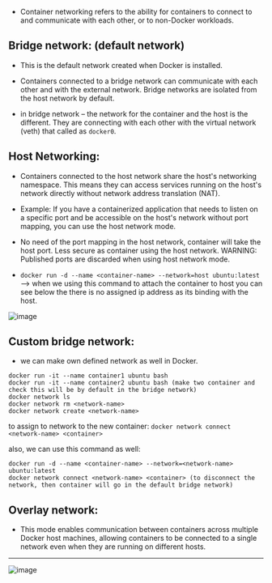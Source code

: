 - Container networking refers to the ability for containers to connect to and communicate with each other, or to non-Docker workloads.

## Bridge network: (default network)

- This is the default network created when Docker is installed.
  
- Containers connected to a bridge network can communicate with each other and with the external network. Bridge networks are isolated from the host network by default.
  
- in bridge network – the network for the container and the host is the different. They are connecting with each other with the virtual network (veth) that called as ```docker0```.


## Host Networking: 

- Containers connected to the host network share the host's networking namespace. This means they can access services running on the host's network directly without network address translation (NAT).

- Example: If you have a containerized application that needs to listen on a specific port and be accessible on the host's network without port mapping, you can use the host network mode.
  
- No need of the port mapping in the host network, container will take the host port. Less secure as container using the host network. WARNING: Published ports are discarded when using host network mode.

- ```docker run -d --name <container-name> --network=host ubuntu:latest``` –> when we using this command to attach the container to host you can see below the there is no assigned ip address as its binding with the host.

![image](https://github.com/gk-aws-dev/Docker/assets/154478305/7437635f-9209-4fd0-8aa7-7a933857f766)


## Custom bridge network: 

- we can make own defined network as well in Docker.

```
docker run -it --name container1 ubuntu bash
docker run -it --name container2 ubuntu bash (make two container and check this will be by default in the bridge network)
docker network ls
docker network rm <network-name>
docker network create <network-name>
```
to assign to network to the new container: ```docker network connect <network-name> <container>```

also, we can use this command as well: 
```
docker run -d --name <container-name> --network=<network-name> ubuntu:latest
docker network connect <network-name> <container> (to disconnect the network, then container will go in the default bridge network)
```

## Overlay network:

- This mode enables communication between containers across multiple Docker host machines, allowing containers to be connected to a single network even when they are running on different hosts.

----


![image](https://github.com/gk-aws-dev/Docker/assets/154478305/3572efec-b14f-4306-9bbb-d65eb4fb9735)
